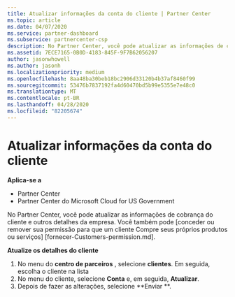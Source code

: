 ```yaml
---
title: Atualizar informações da conta do cliente | Partner Center
ms.topic: article
ms.date: 04/07/2020
ms.service: partner-dashboard
ms.subservice: partnercenter-csp
description: No Partner Center, você pode atualizar as informações de cobrança do cliente e outros detalhes da empresa.
ms.assetid: 7ECE7165-0B0D-4183-845F-9F7B62056207
author: jasonwhowell
ms.author: jasonh
ms.localizationpriority: medium
ms.openlocfilehash: 8aa48ba30beb18bc2906d33120b4b37af8460f99
ms.sourcegitcommit: 53476b7837192fa4d60470bd5b99e5355e7e48c0
ms.translationtype: MT
ms.contentlocale: pt-BR
ms.lasthandoff: 04/28/2020
ms.locfileid: "82205674"
---
```

# <a name="update-customer-account-info"></a>Atualizar informações da conta do cliente

**Aplica-se a**

-  Partner Center
-  Partner Center do Microsoft Cloud for US Government


No Partner Center, você pode atualizar as informações de cobrança do cliente e outros detalhes da empresa. Você também pode [conceder ou remover sua permissão para que um cliente Compre seus próprios produtos ou serviços] [fornecer-Customers-permission.md].

**Atualize os detalhes do cliente**

1.  No menu do **centro de parceiros** , selecione **clientes**. Em seguida, escolha o cliente na lista
2.  No menu do cliente, selecione **Conta** e, em seguida, **Atualizar**.
3.  Depois de fazer as alterações, selecione **Enviar **.